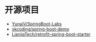 # 开源项目

* [YunaiV/SpringBoot-Labs](https://github.com/YunaiV/SpringBoot-Labs)
* [xkcoding/spring-boot-demo](https://github.com/xkcoding/spring-boot-demo)
* [LianjiaTech/retrofit-spring-boot-starter](https://github.com/LianjiaTech/retrofit-spring-boot-starter)